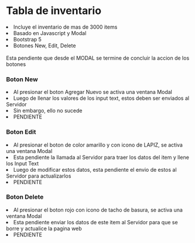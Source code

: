 # Tabla de inventario

<li>Incluye el inventario de mas de 3000 items</li>
<li>Basado en Javascript y Modal</li>
<li>Bootstrap 5</li>
<li>Botones New, Edit, Delete</li>
<br>
Esta pendiente que desde el MODAL se termine de concluir la accion de los botones

<h3>Boton New</h3>
<li>Al presionar el boton Agregar Nuevo se activa una ventana Modal</li>
<li>Luego de llenar los valores de los input text, estos deben ser enviados al Servidor</li>
<li>Sin embargo, ello no sucede</li>
<li>PENDIENTE</li>

<h3>Boton Edit</h3>
<li>Al presionar el boton de color amarillo y con icono de LAPIZ, se activa una ventana Modal</li>
<li>Esta pendiente la llamada al Servidor para traer los datos del item y llene los Input Text</li>
<li>Luego de modificar estos datos, esta pendiente el envio de estos al Servidor para actualizarlos</li>
<li>PENDIENTE</li>

<h3>Boton Delete</h3>
<li>Al presionar el boton rojo con icono de tacho de basura, se activa una ventana Modal</li>
<li>Esta pendiente enviar los datos de este item al Servidor para que se borre y actualice la pagina web</li>
<li>PENDIENTE</li>
